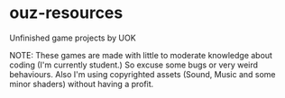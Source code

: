 # ouz-resources
Unfinished game projects by UOK

NOTE: These games are made with little to moderate knowledge about coding (I'm currently student.) So excuse some bugs or very weird behaviours. Also I'm using copyrighted assets (Sound, Music and some minor shaders) without having a profit.
